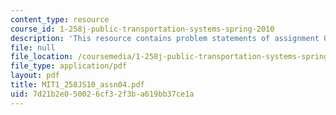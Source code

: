 ```yaml
---
content_type: resource
course_id: 1-258j-public-transportation-systems-spring-2010
description: 'This resource contains problem statements of assignment 04. '
file: null
file_location: /coursemedia/1-258j-public-transportation-systems-spring-2010/7d21b2e050026cf32f3ba619bb37ce1a_MIT1_258JS10_assn04.pdf
file_type: application/pdf
layout: pdf
title: MIT1_258JS10_assn04.pdf
uid: 7d21b2e0-5002-6cf3-2f3b-a619bb37ce1a
---
```

